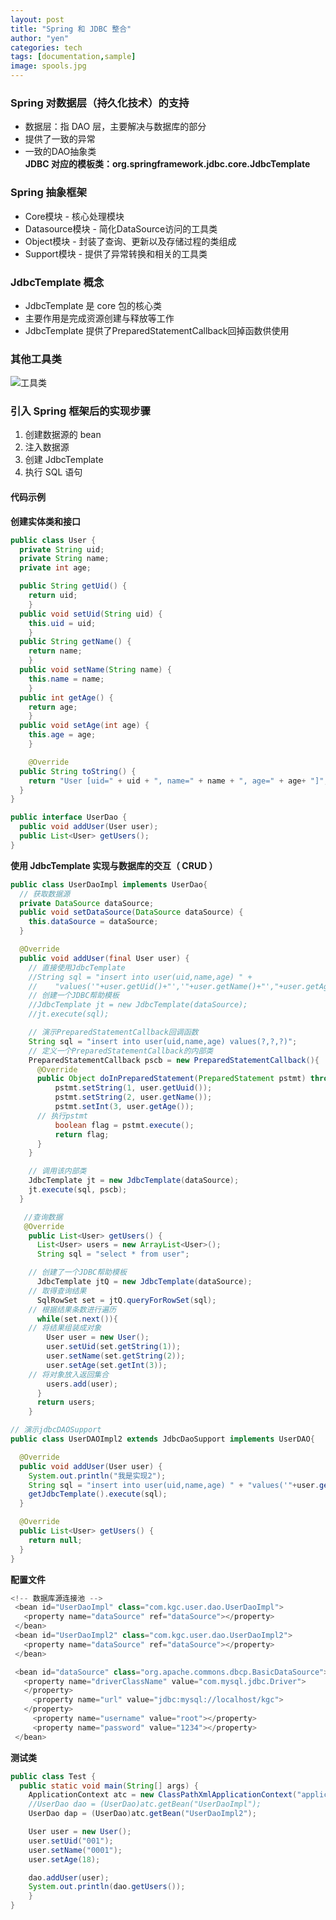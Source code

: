 ```yaml
---
layout: post
title: "Spring 和 JDBC 整合"
author: "yen"
categories: tech
tags: [documentation,sample]
image: spools.jpg
---
```

### Spring 对数据层（持久化技术）的支持
- 数据层：指 DAO 层，主要解决与数据库的部分
- 提供了一致的异常
- 一致的DAO抽象类  
**JDBC 对应的模板类：org.springframework.jdbc.core.JdbcTemplate**  

### Spring 抽象框架
- Core模块 - 核心处理模块
- Datasource模块 - 简化DataSource访问的工具类
- Object模块 - 封装了查询、更新以及存储过程的类组成
- Support模块 - 提供了异常转换和相关的工具类

### JdbcTemplate 概念
- JdbcTemplate 是 core 包的核心类
- 主要作用是完成资源创建与释放等工作
- JdbcTemplate 提供了PreparedStatementCallback回掉函数供使用

### 其他工具类
![工具类](http://p6ch8daxu.bkt.clouddn.com/18-4-5/95623828.jpg)


### 引入 Spring 框架后的实现步骤
1. 创建数据源的 bean
2. 注入数据源
3. 创建 JdbcTemplate
4. 执行 SQL 语句

#### 代码示例
**创建实体类和接口**
~~~java
public class User {
  private String uid;
  private String name;
  private int age;

  public String getUid() {
    return uid;
	}
  public void setUid(String uid) {
    this.uid = uid;
	}
  public String getName() {
    return name;
	}
  public void setName(String name) {
    this.name = name;
	}
  public int getAge() {
    return age;
	}
  public void setAge(int age) {
    this.age = age;
	}

	@Override
  public String toString() {
    return "User [uid=" + uid + ", name=" + name + ", age=" + age+ "]";
  }
}
~~~
~~~java
public interface UserDao {
  public void addUser(User user);
  public List<User> getUsers();
}
~~~

**使用 JdbcTemplate 实现与数据库的交互（ CRUD ）**
~~~java
public class UserDaoImpl implements UserDao{
  // 获取数据源
  private DataSource dataSource;
  public void setDataSource(DataSource dataSource) {
    this.dataSource = dataSource;
  }

  @Override
  public void addUser(final User user) {
    // 直接使用JdbcTemplate
    //String sql = "insert into user(uid,name,age) " +
    //    "values('"+user.getUid()+"','"+user.getName()+"',"+user.getAge()+")";
    // 创建一个JDBC帮助模板
    //JdbcTemplate jt = new JdbcTemplate(dataSource);
    //jt.execute(sql);

    // 演示PreparedStatementCallback回调函数
    String sql = "insert into user(uid,name,age) values(?,?,?)";
    // 定义一个PreparedStatementCallback的内部类
    PreparedStatementCallback pscb = new PreparedStatementCallback(){
      @Override
      public Object doInPreparedStatement(PreparedStatement pstmt) throws SQLException, DataAccessException {
          pstmt.setString(1, user.getUuid());
          pstmt.setString(2, user.getName());
          pstmt.setInt(3, user.getAge());
      // 执行pstmt
          boolean flag = pstmt.execute();
          return flag;
      }
    }

    // 调用该内部类
    JdbcTemplate jt = new JdbcTemplate(dataSource);
    jt.execute(sql, pscb);
  }

   //查询数据
   @Override
    public List<User> getUsers() {
      List<User> users = new ArrayList<User>();
      String sql = "select * from user";

    // 创建了一个JDBC帮助模板
      JdbcTemplate jtQ = new JdbcTemplate(dataSource);
    // 取得查询结果
      SqlRowSet set = jtQ.queryForRowSet(sql);
    // 根据结果条数进行遍历
      while(set.next()){
    // 将结果组装成对象
        User user = new User();
        user.setUid(set.getString(1));
        user.setName(set.getString(2));
        user.setAge(set.getInt(3));
    // 将对象放入返回集合
        users.add(user);
      }
      return users;
    }
~~~
~~~java
// 演示jdbcDAOSupport
public class UserDAOImpl2 extends JdbcDaoSupport implements UserDAO{

  @Override
  public void addUser(User user) {
    System.out.println("我是实现2");
    String sql = "insert into user(uid,name,age) " + "values('"+user.getUuid()+"','"+user.getName()+"',"+user.getAge()+")";
    getJdbcTemplate().execute(sql);
  }

  @Override
  public List<User> getUsers() {
    return null;
  }
}
~~~

**配置文件**
~~~java
<!-- 数据库源连接池 -->
 <bean id="UserDaoImpl" class="com.kgc.user.dao.UserDaoImpl">
   <property name="dataSource" ref="dataSource"></property>
 </bean>
 <bean id="UserDaoImpl2" class="com.kgc.user.dao.UserDaoImpl2">
   <property name="dataSource" ref="dataSource"></property>
 </bean>

 <bean id="dataSource" class="org.apache.commons.dbcp.BasicDataSource">
   <property name="driverClassName" value="com.mysql.jdbc.Driver">
   </property>
	 <property name="url" value="jdbc:mysql://localhost/kgc">
   </property>
	 <property name="username" value="root"></property>
	 <property name="password" value="1234"></property>
 </bean>
~~~

**测试类**
~~~java
public class Test {
  public static void main(String[] args) {
    ApplicationContext atc = new ClassPathXmlApplicationContext("applicationContext.xml");
    //UserDao dao = (UserDao)atc.getBean("UserDaoImpl");
    UserDao dap = (UserDao)atc.getBean("UserDaoImpl2");

    User user = new User();
    user.setUid("001");
    user.setName("0001");
    user.setAge(18);

    dao.addUser(user);
    System.out.println(dao.getUsers());
	}
}
~~~
